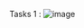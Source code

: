 Tasks 1 :
![image](https://github.com/user-attachments/assets/7c0d418d-b7dd-4fd1-a317-f853a76f5781)
